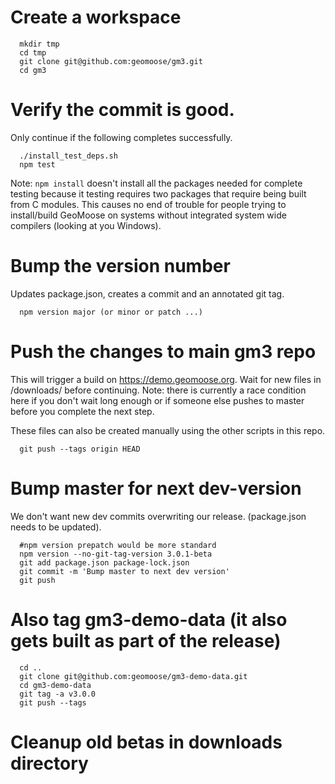 # Create a workspace

```
  mkdir tmp
  cd tmp
  git clone git@github.com:geomoose/gm3.git
  cd gm3
```

# Verify the commit is good.

Only continue if the following completes successfully.

```
  ./install_test_deps.sh
  npm test
```

Note: `npm install` doesn't install all the packages needed for complete testing because it testing requires two packages that require being built from C modules.  This causes no end of trouble for people trying to install/build GeoMoose on systems without integrated system wide compilers (looking at you Windows).

# Bump the version number

Updates package.json, creates a commit and an annotated git tag.

```
  npm version major (or minor or patch ...)
```

# Push the changes to main gm3 repo

This will trigger a build on https://demo.geomoose.org.  Wait for new files in /downloads/ before continuing.  Note: there is currently a race condition here if you don't wait long enough or if someone else pushes to master before you complete the next step.

These files can also be created manually using the other scripts in this repo.


```
  git push --tags origin HEAD
```

# Bump master for next dev-version

We don't want new dev commits overwriting our release.  (package.json needs to be updated).

```
  #npm version prepatch would be more standard
  npm version --no-git-tag-version 3.0.1-beta
  git add package.json package-lock.json
  git commit -m 'Bump master to next dev version'
  git push
```

# Also tag gm3-demo-data (it also gets built as part of the release)

```
  cd ..
  git clone git@github.com:geomoose/gm3-demo-data.git
  cd gm3-demo-data
  git tag -a v3.0.0
  git push --tags
```

# Cleanup old betas in downloads directory
